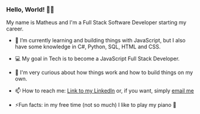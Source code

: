 ### Hello, World! 👋😃

My name is Matheus and I'm a Full Stack Software Developer starting my career. 

- 🌱 I’m currently learning and building things with JavaScript, but I also have some knowledge in C#, Python, SQL, HTML and CSS.

- 💻 My goal in Tech is to become a JavaScript Full Stack Developer.

- 🔭 I'm very curious about how things work and how to build things on my own.

- 📫 How to reach me: [Link to my LinkedIn](https://www.linkedin.com/in/matheus-ziantoni-pascui/) or, if you want, simply [email me](mailto:matheuspascui@gmail.com)

- ⚡Fun facts: in my free time (not so much) I like to play my piano 🎹 


<!--
**matheuspascui/matheuspascui** is a ✨ _special_ ✨ repository because its `README.md` (this file) appears on your GitHub profile.

Here are some ideas to get you started:

- 🔭 I’m currently working on ...
- 🌱 I’m currently learning ...
- 👯 I’m looking to collaborate on ...
- 🤔 I’m looking for help with ...
- 💬 Ask me about ...
- 📫 How to reach me: ...
- 😄 Pronouns: ...
- ⚡ Fun fact: ...
-->
